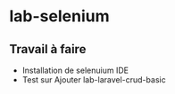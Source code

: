# lab-selenium

## Travail à faire 
- Installation de selenuium IDE
- Test sur Ajouter lab-laravel-crud-basic